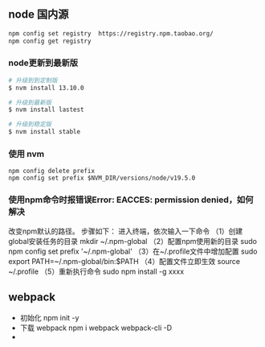 ## node 国内源

``` sh
npm config set registry  https://registry.npm.taobao.org/
npm config get registry
```
### node更新到最新版

``` sh
# 升级到到定制版
$ nvm install 13.10.0

# 升级到最新版
$ nvm install lastest

# 升级到稳定版
$ nvm install stable
```

### 使用 nvm
```
npm config delete prefix
npm config set prefix $NVM_DIR/versions/node/v19.5.0
```

### 使用npm命令时报错误Error: EACCES: permission denied，如何解决 

改变npm默认的路径。
步骤如下：
进入终端，依次输入一下命令
（1）创建global安装任务的目录
mkdir ~/.npm-global
（2）配置npm使用新的目录
sudo npm config set prefix '~/.npm-global'
（3）在~/.profile文件中增加配置
sudo export PATH=~/.npm-global/bin:$PATH
（4）配置文件立即生效
source ~/.profile
（5）重新执行命令
sudo npm install -g xxxx 


## webpack

- 初始化  npm init -y 
- 下载 webpack   npm i webpack webpack-cli -D
- 
